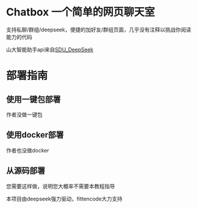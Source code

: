 # Chatbox 一个简单的网页聊天室

支持私聊/群组/deepseek，便捷的加好友/群组页面，几乎没有注释以挑战你阅读能力的代码

山大智能助手api来自[SDU_DeepSeek](https://github.com/futz12/SDU_DeepSeek)

# 部署指南

## 使用一键包部署
作者没做一键包

## 使用docker部署
作者也没做docker

## 从源码部署
您需要这样做，说明您大概率不需要本教程指导


本项目由deepseek强力驱动，fittencode大力支持
